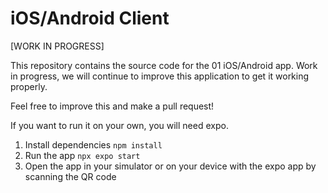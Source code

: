 # iOS/Android Client

[WORK IN PROGRESS]

This repository contains the source code for the 01 iOS/Android app. Work in progress, we will continue to improve this application to get it working properly.

Feel free to improve this and make a pull request!

If you want to run it on your own, you will need expo.

1. Install dependencies `npm install`
2. Run the app `npx expo start`
3. Open the app in your simulator or on your device with the expo app by scanning the QR code
